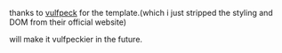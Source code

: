 thanks to [vulfpeck](https://vulfpeck.com/) for the template.(which i just stripped the styling and DOM from their official website)

will make it vulfpeckier in the future.
